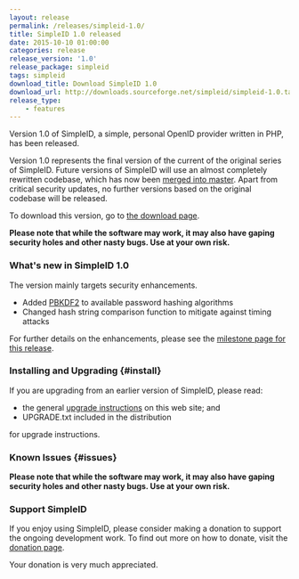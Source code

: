 ```yaml
---
layout: release
permalink: /releases/simpleid-1.0/
title: SimpleID 1.0 released
date: 2015-10-10 01:00:00
categories: release
release_version: '1.0'
release_package: simpleid
tags: simpleid
download_title: Download SimpleID 1.0
download_url: http://downloads.sourceforge.net/simpleid/simpleid-1.0.tar.gz
release_type: 
    - features
---
```


Version 1.0 of SimpleID, a simple, personal OpenID provider written in PHP, has been released.

Version 1.0 represents the final version of the current of the original series of SimpleID.
Future versions of SimpleID will use an almost completely rewritten codebase, which has
now been [merged into master](/news/2015/10/simpleid-2-merged-into-master/).  Apart from
critical security updates, no further versions based on the original codebase will be released.

To download this version, go to [the download page](/download).

**Please note that while the software may work, it may also have gaping security holes and other nasty bugs. Use at your own risk.**

### What's new in SimpleID 1.0

The version mainly targets security enhancements.

- Added [PBKDF2](https://en.wikipedia.org/wiki/PBKDF2) to available password hashing algorithms
- Changed hash string comparison function to mitigate against timing attacks

For further details on the enhancements, please see the [milestone page for this release](http://trac.simpleid.koinic.net/milestone/1.0).

### Installing and Upgrading {#install}

If you are upgrading from an earlier version of SimpleID, please read:

- the general [upgrade instructions](http://simpleid.koinic.net/documentation/getting-started/upgrading) on this web site; and
- UPGRADE.txt included in the distribution

for upgrade instructions.

### Known Issues {#issues}

**Please note that while the software may work, it may also have gaping security holes and other nasty bugs. Use at your own risk.**

### Support SimpleID

If you enjoy using SimpleID, please consider making a donation to support the
ongoing development work.  To find out more on how to donate, visit
the [donation page](http://simpleid.org/donate).

Your donation is very much appreciated.